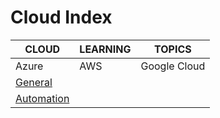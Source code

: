 # Cloud Index

|CLOUD|LEARNING|TOPICS|
|---|---|---|
|Azure|AWS|Google Cloud|
|[General](azure-general)|||
|[Automation](azure-automation)|||